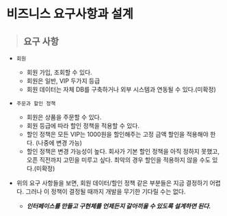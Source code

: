 # 비즈니스 요구사항과 설계

> ## 요구 사항

+ `회원`
    + 회원 가입, 조회할 수 있다.
    + 회원은 일반, VIP 두가지 등급
    + 회원 데이터는 자체 DB를 구축하거나 외부 시스템과 연동될 수 있다.(미확정)
+ `주문과 할인 정책`
    + 회원은 상품을 주문할 수 있다.
    + 회원 등급에 따라 할인 정책을 적용할 수 있다.
    + 할인 정책은 모든 VIP는 1000원을 할인해주는 고정 금액 할인을 적용해야 한다. (나중에 변경 가능)
    + 할인 정책은 변경 가능성이 높다. 회사가 기본 할인 정책을 아직 정하지 못했고, 오픈 직전까지 고민을 미루고 싶다. 최악의 경우 할인을 적용하지 않을 수도 있다.(미확정)

+ 위의 요구 사항들을 보면, 회원 데이터/할인 정책 같은 부분들은 지금 결정하기 어렵다. 그러나 이 정책이 결정될 때까지 개발을 무기한 기다릴 수는 없다. 
    + ***인터페이스를 만들고 **구현체**를 언제든지 갈아끼울 수 있도록 설계하면 된다.***